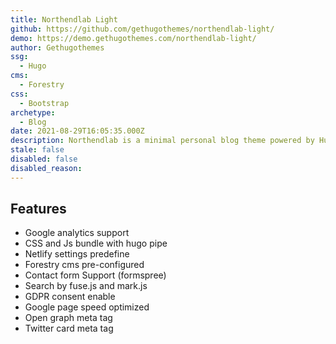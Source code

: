 ```yaml
---
title: Northendlab Light
github: https://github.com/gethugothemes/northendlab-light/
demo: https://demo.gethugothemes.com/northendlab-light/
author: Gethugothemes
ssg:
  - Hugo
cms:
  - Forestry
css:
  - Bootstrap
archetype:
  - Blog
date: 2021-08-29T16:05:35.000Z
description: Northendlab is a minimal personal blog theme powered by Hugo. It has a Premium version on our gethugothemes site.
stale: false
disabled: false
disabled_reason:
---
```


## Features
* Google analytics support		
* CSS and Js bundle with hugo pipe		
* Netlify settings predefine		
* Forestry cms pre-configured		
* Contact form Support (formspree)		
* Search by fuse.js and mark.js		
* GDPR consent enable		
* Google page speed optimized		
* Open graph meta tag		
* Twitter card meta tag